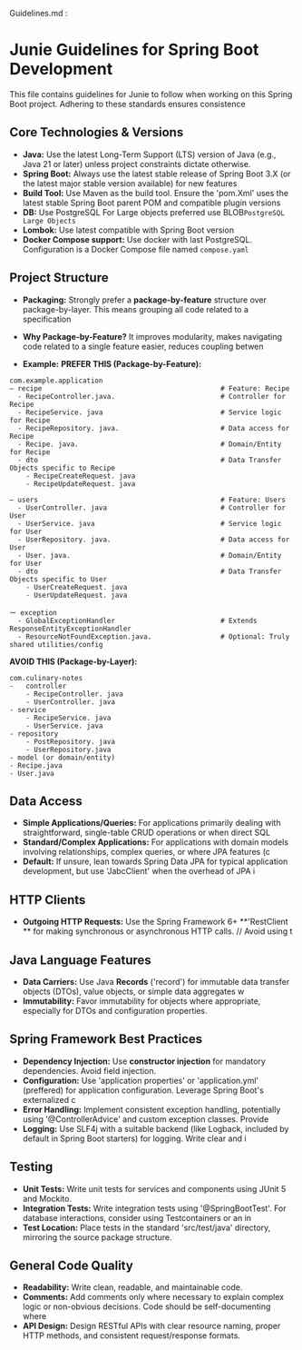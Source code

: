 Guidelines.md :

# Junie Guidelines for Spring Boot Development

This file contains guidelines for Junie to follow when working on this Spring Boot project. Adhering to these standards ensures consistence

## Core Technologies & Versions

*   **Java:** Use the latest Long-Term Support (LTS) version of Java (e.g., Java 21 or later) unless project constraints dictate otherwise.
*   **Spring Boot:** Always use the latest stable release of Spring Boot 3.X (or the latest major stable version available) for new features
*   **Build Tool:** Use Maven as the build tool. Ensure the 'pom.Xml' uses the latest stable Spring Boot parent POM and compatible plugin versions
*   **DB:** Use PostgreSQL For Large objects preferred use BLOB`PostgreSQL Large Objects`
*   **Lombok:** Use latest compatible with Spring Boot version
*   **Docker Compose support:** Use docker with last PostgreSQL. Configuration is a Docker Compose file named `compose.yaml`

## Project Structure

*   **Packaging:** Strongly prefer a **package-by-feature** structure over package-by-layer. This means grouping all code related to a specification
*   **Why Package-by-Feature?** It improves modularity, makes navigating code related to a single feature easier, reduces coupling betwen

* **Example:**
  **PREFER THIS (Package-by-Feature):**
```
com.example.application
— recipe                                            # Feature: Recipe
  - RecipeController.java.                          # Controller for Recipe
  - RecipeService. java                             # Service logic for Recipe
  - RecipeRepository. java.                         # Data access for Recipe
  - Recipe. java.                                   # Domain/Entity for Recipe
  - dto                                             # Data Transfer Objects specific to Recipe
    - RecipeCreateRequest. java
    - RecipeUpdateRequest. java
 
— users                                             # Feature: Users
  - UserController. java                            # Controller for User
  - UserService. java                               # Service logic for User
  - UserRepository. java.                           # Data access for User
  - User. java.                                     # Domain/Entity for User
  - dto                                             # Data Transfer Objects specific to User
    - UserCreateRequest. java
    - UserUpdateRequest. java

ー exception
  - GlobalExceptionHandler                          # Extends ResponseEntityExceptionHandler
  - ResourceNotFoundException.java.                 # Optional: Truly shared utilities/config

```

**AVOID THIS (Package-by-Layer):**
```
com.culinary-notes
-   controller
    - RecipeController. java
    - UserController. java
- service
    - RecipeService. java
    - UserService. java
- repository
    - PostRepository. java
    - UserRepository.java
- model (or domain/entity)
- Recipe.java
- User.java
```

## Data Access

*   **Simple Applications/Queries:** For applications primarily dealing with straightforward, single-table CRUD operations or when direct SQL
*   **Standard/Complex Applications:** For applications with domain models involving relationships, complex queries, or where JPA features (c
*   **Default:** If unsure, lean towards Spring Data JPA for typical application development, but use 'JabcClient' when the overhead of JPA i

## HTTP Clients

* **Outgoing HTTP Requests:** Use the Spring Framework 6+ **'RestClient ** for making synchronous or asynchronous HTTP calls. // Avoid using t

## Java Language Features

*   **Data Carriers:** Use Java **Records** ('record') for immutable data transfer objects (DTOs), value objects, or simple data aggregates w
*   **Immutability:** Favor immutability for objects where appropriate, especially for DTOs and configuration properties.

## Spring Framework Best Practices

*   **Dependency Injection:** Use **constructor injection** for mandatory dependencies. Avoid field injection.
*   **Configuration:** Use 'application properties' or 'application.yml' (preffered) for application configuration. Leverage Spring Boot's externalized c
*   **Error Handling:** Implement consistent exception handling, potentially using '@ControllerAdvice' and custom exception classes. Provide
*   **Logging:** Use SLF4j with a suitable backend (like Logback, included by default in Spring Boot starters) for logging. Write clear and i


## Testing

*   **Unit Tests:** Write unit tests for services and components using JUnit 5 and Mockito.
*   **Integration Tests:** Write integration tests using '@SpringBootTest'. For database interactions, consider using Testcontainers or an in
*   **Test Location:** Place tests in the standard 'src/test/java' directory, mirroring the source package structure.

## General Code Quality

*   **Readability:** Write clean, readable, and maintainable code.
*   **Comments:** Add comments only where necessary to explain complex logic or non-obvious decisions. Code should be self-documenting where
*   **API Design:** Design RESTful APIs with clear resource naming, proper HTTP methods, and consistent request/response formats.
